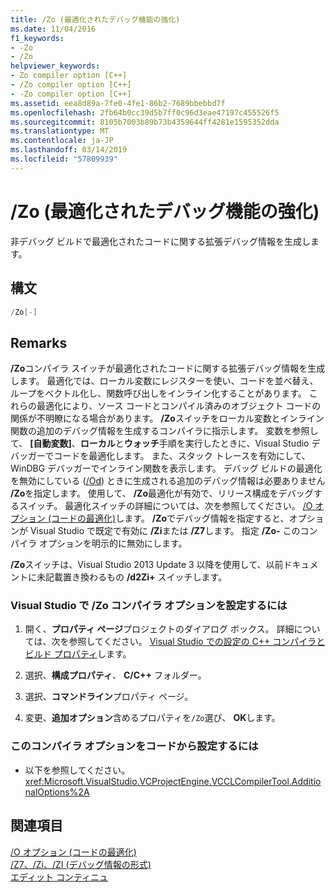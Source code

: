 ```yaml
---
title: /Zo (最適化されたデバッグ機能の強化)
ms.date: 11/04/2016
f1_keywords:
- -Zo
- /Zo
helpviewer_keywords:
- Zo compiler option [C++]
- /Zo compiler option [C++]
- -Zo compiler option [C++]
ms.assetid: eea8d89a-7fe0-4fe1-86b2-7689bbebbd7f
ms.openlocfilehash: 2fb64b0cc39d5b7ff0c96d3eae47197c455526f5
ms.sourcegitcommit: 8105b7003b89b73b4359644ff4281e1595352dda
ms.translationtype: MT
ms.contentlocale: ja-JP
ms.lasthandoff: 03/14/2019
ms.locfileid: "57809939"
---
```

# <a name="zo-enhance-optimized-debugging"></a>/Zo (最適化されたデバッグ機能の強化)

非デバッグ ビルドで最適化されたコードに関する拡張デバッグ情報を生成します。

## <a name="syntax"></a>構文

```cpp
/Zo[-]
```

## <a name="remarks"></a>Remarks

**/Zo**コンパイラ スイッチが最適化されたコードに関する拡張デバッグ情報を生成します。 最適化では、ローカル変数にレジスターを使い、コードを並べ替え、ループをベクトル化し、関数呼び出しをインライン化することがあります。 これらの最適化により、ソース コードとコンパイル済みのオブジェクト コードの関係が不明瞭になる場合があります。 **/Zo**スイッチをローカル変数とインライン関数の追加のデバッグ情報を生成するコンパイラに指示します。 変数を参照して、 **[自動変数]**、**ローカル**と**ウォッチ**手順を実行したときに、Visual Studio デバッガーでコードを最適化します。 また、スタック トレースを有効にして、WinDBG デバッガーでインライン関数を表示します。 デバッグ ビルドの最適化を無効にしている ([/Od](od-disable-debug.md)) ときに生成される追加のデバッグ情報は必要ありません **/Zo**を指定します。 使用して、 **/Zo**最適化が有効で、リリース構成をデバッグするスイッチ。 最適化スイッチの詳細については、次を参照してください。 [/O オプション (コードの最適化)](o-options-optimize-code.md)します。 **/Zo**でデバッグ情報を指定すると、オプションが Visual Studio で既定で有効に **/Zi**または **/Z7**します。 指定 **/Zo-** このコンパイラ オプションを明示的に無効にします。

**/Zo**スイッチは、Visual Studio 2013 Update 3 以降を使用して、以前ドキュメントに未記載置き換わるもの **/d2Zi+** スイッチします。

### <a name="to-set-the-zo-compiler-option-in-visual-studio"></a>Visual Studio で /Zo コンパイラ オプションを設定するには

1. 開く、**プロパティ ページ**プロジェクトのダイアログ ボックス。 詳細については、次を参照してください。 [Visual Studio での設定の C++ コンパイラとビルド プロパティ](../working-with-project-properties.md)します。

1. 選択、**構成プロパティ**、 **C/C++** フォルダー。

1. 選択、**コマンドライン**プロパティ ページ。

1. 変更、**追加オプション**含めるプロパティを`/Zo`選び、 **OK**します。

### <a name="to-set-this-compiler-option-programmatically"></a>このコンパイラ オプションをコードから設定するには

- 以下を参照してください。<xref:Microsoft.VisualStudio.VCProjectEngine.VCCLCompilerTool.AdditionalOptions%2A>

## <a name="see-also"></a>関連項目

[/O オプション (コードの最適化)](o-options-optimize-code.md)<br/>
[/Z7、/Zi、/ZI (デバッグ情報の形式)](z7-zi-zi-debug-information-format.md)<br/>
[エディット コンティニュ](/visualstudio/debugger/edit-and-continue)
